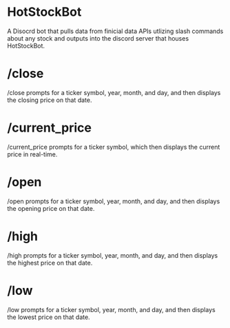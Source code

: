 # HotStockBot
A Disocrd bot that pulls data from finicial data APIs utlizing slash commands about any stock and outputs into the discord server that houses HotStockBot.

# /close
/close prompts for a ticker symbol, year, month, and day, and then displays the closing price on that date.

# /current_price
/current_price prompts for a ticker symbol, which then displays the current price in real-time.

# /open
/open prompts for a ticker symbol, year, month, and day, and then displays the opening price on that date.

# /high
/high prompts for a ticker symbol, year, month, and day, and then displays the highest price on that date.

# /low
/low prompts for a ticker symbol, year, month, and day, and then displays the lowest price on that date.
